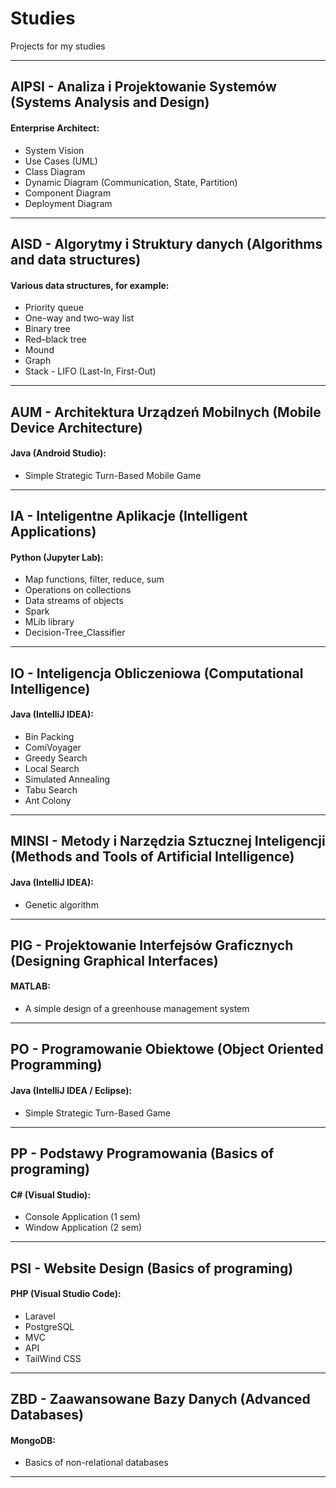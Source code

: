 # Studies

Projects for my studies

---

## AIPSI - Analiza i Projektowanie Systemów (Systems Analysis and Design)

#### Enterprise Architect:
- System Vision
- Use Cases (UML)
- Class Diagram
- Dynamic Diagram (Communication, State, Partition)
- Component Diagram
- Deployment Diagram

---

## AISD - Algorytmy i Struktury danych (Algorithms and data structures)

#### Various data structures, for example:

- Priority queue
- One-way and two-way list
- Binary tree
- Red–black tree
- Mound
- Graph
- Stack - LIFO (Last-In, First-Out)

---

## AUM - Architektura Urządzeń Mobilnych (Mobile Device Architecture)

#### Java (Android Studio):

- Simple Strategic Turn-Based Mobile Game

---

## IA - Inteligentne Aplikacje (Intelligent Applications)

#### Python (Jupyter Lab):
- Map functions, filter, reduce, sum
- Operations on collections
- Data streams of objects
- Spark
- MLib library
- Decision-Tree_Classifier

---

## IO - Inteligencja Obliczeniowa (Computational Intelligence)

#### Java (IntelliJ IDEA):
- Bin Packing
- ComiVoyager
- Greedy Search
- Local Search
- Simulated Annealing
- Tabu Search
- Ant Colony

---

## MINSI - Metody i Narzędzia Sztucznej Inteligencji (Methods and Tools of Artificial Intelligence)

#### Java (IntelliJ IDEA):
- Genetic algorithm
---

## PIG - Projektowanie Interfejsów Graficznych (Designing Graphical Interfaces)

#### MATLAB:
- A simple design of a greenhouse management system 

---

## PO - Programowanie Obiektowe (Object Oriented Programming)

#### Java (IntelliJ IDEA / Eclipse):

- Simple Strategic Turn-Based Game

---

## PP - Podstawy Programowania (Basics of programing)

#### C# (Visual Studio):

- Console Application (1 sem)
- Window Application (2 sem)

---

## PSI - Website Design (Basics of programing)

#### PHP (Visual Studio Code):

- Laravel
- PostgreSQL
- MVC
- API
- TailWind CSS

---
## ZBD - Zaawansowane Bazy Danych (Advanced Databases)

#### MongoDB:
- Basics of non-relational databases

---
